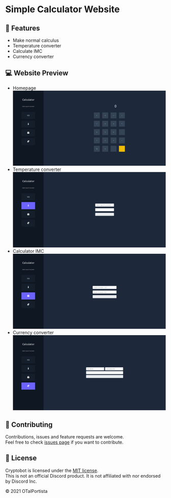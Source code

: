 # Simple Calculator Website
## 🌟 Features
* Make normal calculus
* Temperature converter
* Calculate IMC
* Currency converter

## 💻 Website Preview
* Homepage
[<img src="https://raw.githubusercontent.com/otalportista/simple-calculator-website/main/screenshots/1.PNG"/>](https://github.com/otalportista/simple-calculator-website/blob/main/screenshots/1.png)
* Temperature converter
[<img src="https://raw.githubusercontent.com/otalportista/simple-calculator-website/main/screenshots/2.PNG"/>](https://github.com/otalportista/simple-calculator-website/blob/main/screenshots/2.png)
* Calculator IMC
[<img src="https://raw.githubusercontent.com/otalportista/simple-calculator-website/main/screenshots/3.PNG"/>](https://github.com/otalportista/simple-calculator-website/blob/main/screenshots/3.png)
* Currency converter
[<img src="https://raw.githubusercontent.com/otalportista/simple-calculator-website/main/screenshots/4.PNG"/>](https://github.com/otalportista/simple-calculator-website/blob/main/screenshots/4.png)

## 🤝 Contributing
Contributions, issues and feature requests are welcome.<br />
Feel free to check [issues page](https://github.com/otalportista/simple-calculator-website/issues) if you want to contribute.<br />

## 📝 License
Cryptobot is licensed under the [MIT license](https://github.com/otalportista/simple-calculator-website/blob/main/LICENSE).<br />
This is not an official Discord product. It is not affiliated with nor endorsed by Discord Inc.<br />

© 2021 OTalPortista
